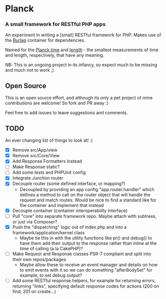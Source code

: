 # Planck 
### A small framework for RESTful PHP apps
An experiment in writing a [small] RESTful framework for PHP. Makes use of the [Burlap](https://www.github.com/codeeverything/burlap) container for dependencies.

Named for the [Planck time](https://en.wikipedia.org/wiki/Planck_time) and [length](https://en.wikipedia.org/wiki/Planck_length) - the smallest measurements of time and length, respectively, that have any meaning.

NB: This is an ongoing project in its infancy, so expect much to be missing and much not to work ;)

## Open Source

This is an open source effort, and although its only a pet project of mine contributions are welcome! So fork and PR away :)

Feel free to add issues to leave suggestions and comments.

## TODO

An ever changing list of things to look at! :)

- [x] Remove src/App/view
- [x] Remove src/Core/View
- [x] Add Response Formatters instead
- [ ] Make Response static?
- [ ] Add some tests and PHPUnit config
- [x] Integrate Junction router
- [x] Decouple router (some defined interface, or mapping?)
  - Decoupled by providing an app config "app.router.handler" which defines a method to call on the router object that will handle the request and match routes. Would be nice to find a standard like for the container and implement that instead
- [x] Decouple container (container interoperability interface)
- [ ] Pull "core" into separate framework repo. Maybe attach with subtrees, or just via Composer? 
- [x] Push the "dispatching" logic out of index.php and into a framework/application/kernel class
  - Maybe tie this in with the utility functions like pr() and debug() to have them add their output to the response rather than inline at the time of calling (a la CakePHP)?
- [ ] Make Request and Response classes PSR-7 compliant and split into their own repos/packages
  - Maybe allow these to receive an event manager and details on how to emit events with it so we can do something "afterBodySet" for example, to set debug output?
- [ ] Add some RESTful response helpers, for example for returning errors, returning "links", specifying default response codes for actions (200 on find, 201 on create...)